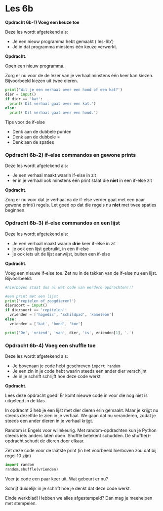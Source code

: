 # Les 6b

**Opdracht 6b-1\) Voeg een keuze toe**

Deze les wordt afgetekend als:

* Je een nieuw programma hebt gemaakt \('les-6b'\)
* Je in dat programma minstens één keuze verwerkt.

**Opdracht.**

Open een nieuw programma.

Zorg er nu voor de de lezer van je verhaal minstens één keer kan kiezen. Bijvoorbeeld kiezen uit twee dieren.

```python
print('Wil je een verhaal over een hond of een kat?')
dier = input()
if dier == 'kat':
  print('Dit verhaal gaat over een kat.')
else:
  print('Dit verhaal gaat over een hond.')
```

Tips voor de if-else

* Denk aan de dubbele punten
* Denk aan de dubbele =
* Denk aan de spaties

### Opdracht 6b-2\) if-else commandos en gewone prints

Deze les wordt afgetekend als:

* Je een verhaal maakt waarin if-else in zit
* er in je verhaal ook minstens één print staat die **niet** in een if-else zit

**Opdracht.**

Zorg er nu voor dat je verhaal na de if-else verder gaat met een paar gewone print\(\) regels. Let goed op dat die regels nu **niet** met twee spaties beginnen.

### Opdracht 6b-3\) if-else commandos en een lijst

Deze les wordt afgetekend als:

* Je een verhaal maakt waarin **drie** keer if-else in zit
* je ook een lijst gebruikt, in een if-else
* je ook iets uit de lijst aanwijst, buiten een if-else

**Opdracht.**

Voeg een nieuwe if-else toe. Zet nu in de takken van de if-else nu een lijst. Bijvoorbeeld:

```python
#hierboven staat dus al wat code van eerdere opdrachten!!!

#een print met een lijst
print('repielen of zoogdieren?')
diersoort = input()
if diersoort == 'reptielen':
  vrienden = ['hagedis', 'schildpad', 'kameleon']
else:
  vrienden = ['kat', 'hond', 'koe']

print('De', 'vriend', 'van', dier, 'is', vrienden[1], '.')
```

### Opdracht 6b-4\) Voeg een shuffle toe 

Deze les wordt afgetekend als:

* Je bovenaan je code hebt geschreven `import random`
* Je een zin in je code hebt waarin steeds een ander dier verschijnt
* Je in je schrift schrijft hoe deze code werkt

**Opdracht.**

Lees deze opdracht goed! Er komt nieuwe code in voor die nog niet is uitgelegd in de klas.

In opdracht 3 heb je een lijst met dier dieren erin gemaakt. Maar je krijgt nu steeds dezelfde te zien in je verhaal. We gaan dat nu veranderen, zodat je steeds een ander dieren in je verhaal krijgt.

Random is Engels voor willekeurig. Met random-opdrachten kun je Python steeds iets anders laten doen. Shuffle betekent schudden. De shuffle\(\)-opdracht schudt de dieren door elkaar.

Zet deze code voor de laatste print \(in het voorbeeld hierboven zou dat bij regel 10 zijn\)

```python
import random
random.shuffle(vrienden)
```

Voer je code een paar keer uit. Wat gebeurt er nu?

Schrijf duidelijk in je schrift hoe je denkt dat deze code werkt.

Einde werkblad! Hebben we alles afgestempeld? Dan mag je meehelpen met stempelen.

